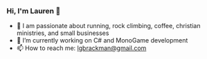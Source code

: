 ### Hi, I'm Lauren 👋

<!--
**laurenbrackman/laurenbrackman** is a ✨ _special_ ✨ repository because its `README.md` (this file) appears on your GitHub profile.

Here are some ideas to get you started:

- 🔭 I’m currently working on ...
- 🌱 I’m currently learning ...
- 👯 I’m looking to collaborate on ...
- 🤔 I’m looking for help with ...
- 💬 Ask me about ...
- 📫 How to reach me: ...
- 😄 Pronouns: ...
- ⚡ Fun fact: ...
-->

- 👟 I am passionate about running, rock climbing, coffee, christian ministries, and small businesses
- 🔭 I’m currently working on C# and MonoGame development
- 📫 How to reach me: lgbrackman@gmail.com
